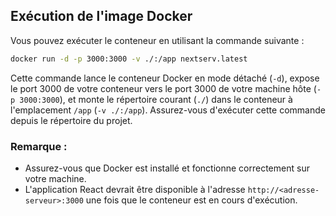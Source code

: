 ## Exécution de l'image Docker

Vous pouvez exécuter le conteneur en utilisant la commande suivante :

```bash
docker run -d -p 3000:3000 -v ./:/app nextserv.latest
```

Cette commande lance le conteneur Docker en mode détaché (`-d`), expose le port 3000 de votre conteneur vers le port 3000 de votre machine hôte (`-p 3000:3000`), et monte le répertoire courant (`./`) dans le conteneur à l'emplacement `/app` (`-v ./:/app`). Assurez-vous d'exécuter cette commande depuis le répertoire du projet.

### Remarque :
- Assurez-vous que Docker est installé et fonctionne correctement sur votre machine.
- L'application React devrait être disponible à l'adresse `http://<adresse-serveur>:3000` une fois que le conteneur est en cours d'exécution.
